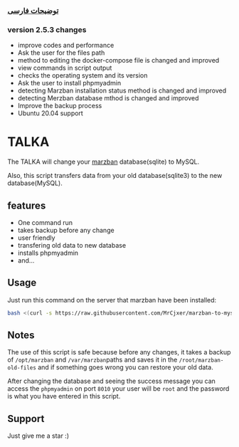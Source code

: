 ### [توضیحات فارسی ](https://github.com/MrCjxer/marzban-to-mysql/blob/main/README-FA.md)

### version 2.5.3 changes
- improve codes and performance
- Ask the user for the files path
- method to editing the docker-compose file is changed and improved
- view commands in script output
- checks the operating system and its version
- Ask the user to install phpmyadmin
- detecting Marzban installation status method is changed and improved
- detecting Merzban database mthod is changed and improved
- Improve the backup process
- Ubuntu 20.04 support

# TALKA

The TALKA will change your [marzban](https://github.com/Gozargah/Marzban) database(sqlite) to MySQL.

Also, this script transfers data from your old database(sqlite3) to the new database(MySQL).

## features

- One command run
- takes backup before any change
- user friendly
- transfering old data to new database
- installs phpmyadmin
- and...


## Usage

Just run this command on the server that marzban have been installed:

```bash
bash <(curl -s https://raw.githubusercontent.com/MrCjxer/marzban-to-mysql/main/marzban-to-mysql.sh)
```
    
## Notes

The use of this script is safe because before any changes, it takes a backup of `/opt/marzban` and `/var/marzban`paths and saves it in the `/root/marzban-old-files` and if something goes wrong you can restore your old data.

After changing the database and seeing the success message you can access the `phpmyadmin` on port `8010` your user will be `root` and the password is what you have entered in this script.

## Support

Just give me a star :)

